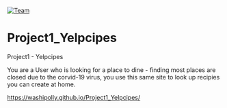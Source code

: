 [![Team](https://img.shields.io/badge/Team-Project-yellowgreen)](https://img.shields.io/badge/Team-Project-yellowgreen)

# Project1_Yelpcipes
Project1 - Yelpcipes

You are a User who is looking for a place to dine - finding most places are closed due to the corvid-19 virus, you use this same site to look up recipies you can create at home.


https://washipolly.github.io/Project1_Yelpcipes/

